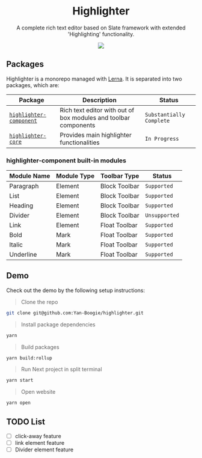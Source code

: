 <h1 align="center">Highlighter</h1>

<p align="center">A complete rich text editor based on Slate framework with extended 'Highlighting' functionality.</p>

<p align="center">
  <img src="https://i.imgur.com/y2jglBF.png" />
</P>

## Packages

Highlighter is a monorepo managed with [Lerna](https://lerna.js.org/).
It is separated into two packages, which are:

| **Package**                                                 | **Description**                                                 | **Status**               |
| ----------------------------------------------------------- | --------------------------------------------------------------- | ------------------------ |
| [`highlighter-component`](./packages/highlighter-component) | Rich text editor with out of box modules and toolbar components | `Substantially Complete` |
| [`highlighter-core`](./packages/highlighter-core)           | Provides main highlighter functionalities                       | `In Progress`            |

### highlighter-component built-in modules

| **Module Name** | **Module Type** | **Toolbar Type** | **Status**    |
| --------------- | --------------- | ---------------- | ------------- |
| Paragraph       | Element         | Block Toolbar    | `Supported`   |
| List            | Element         | Block Toolbar    | `Supported`   |
| Heading         | Element         | Block Toolbar    | `Supported`   |
| Divider         | Element         | Block Toolbar    | `Unsupported` |
| Link            | Element         | Float Toolbar    | `Supported`   |
| Bold            | Mark            | Float Toolbar    | `Supported`   |
| Italic          | Mark            | Float Toolbar    | `Supported`   |
| Underline       | Mark            | Float Toolbar    | `Supported`   |

## Demo

Check out the demo by the following setup instructions:

> Clone the repo

```bash
git clone git@github.com:Yan-Boogie/highlighter.git
```

> Install package dependencies

```bash
yarn
```

> Build packages

```bash
yarn build:rollup
```

> Run Next project in split terminal

```bash
yarn start
```

> Open website

```bash
yarn open
```

## TODO List

- [ ] click-away feature
- [ ] link element feature
- [ ] Divider element feature
